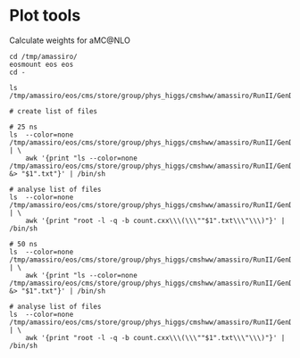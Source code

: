 Plot tools
====

Calculate weights for aMC@NLO

    cd /tmp/amassiro/
    eosmount eos eos
    cd -
    
    ls /tmp/amassiro/eos/cms/store/group/phys_higgs/cmshww/amassiro/RunII/GenDumper/
    
    # create list of files
    
    # 25 ns
    ls  --color=none  /tmp/amassiro/eos/cms/store/group/phys_higgs/cmshww/amassiro/RunII/GenDumper/ | \
        awk '{print "ls --color=none /tmp/amassiro/eos/cms/store/group/phys_higgs/cmshww/amassiro/RunII/GenDumper/"$1"/*25ns*/*/*/GEN*.root &> "$1".txt"}' | /bin/sh
        
    # analyse list of files
    ls  --color=none /tmp/amassiro/eos/cms/store/group/phys_higgs/cmshww/amassiro/RunII/GenDumper/ | \
        awk '{print "root -l -q -b count.cxx\\\(\\\""$1".txt\\\"\\\)"}' | /bin/sh
    
    # 50 ns
    ls  --color=none  /tmp/amassiro/eos/cms/store/group/phys_higgs/cmshww/amassiro/RunII/GenDumper/ | \
        awk '{print "ls --color=none /tmp/amassiro/eos/cms/store/group/phys_higgs/cmshww/amassiro/RunII/GenDumper/"$1"/*50ns*/*/*/GEN*.root &> "$1".txt"}' | /bin/sh
        
    # analyse list of files
    ls  --color=none /tmp/amassiro/eos/cms/store/group/phys_higgs/cmshww/amassiro/RunII/GenDumper/ | \
        awk '{print "root -l -q -b count.cxx\\\(\\\""$1".txt\\\"\\\)"}' | /bin/sh
    
    
    
        